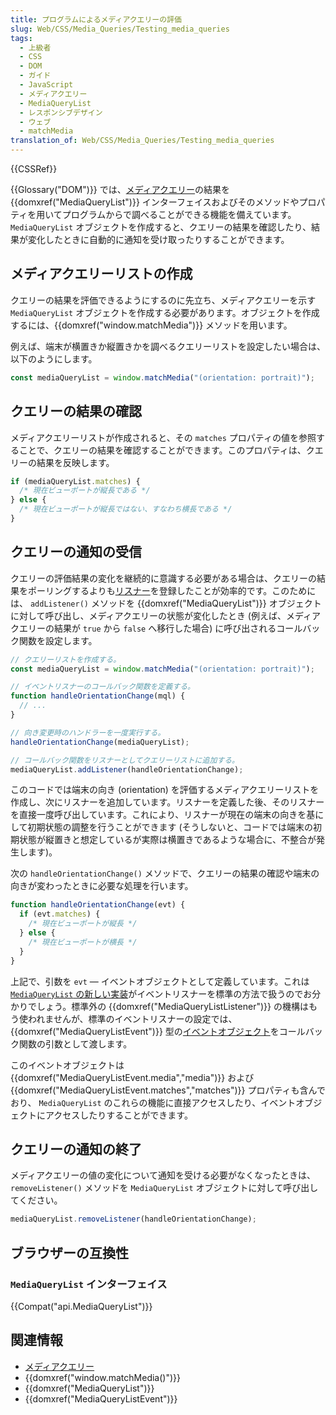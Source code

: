 ```yaml
---
title: プログラムによるメディアクエリーの評価
slug: Web/CSS/Media_Queries/Testing_media_queries
tags:
  - 上級者
  - CSS
  - DOM
  - ガイド
  - JavaScript
  - メディアクエリー
  - MediaQueryList
  - レスポンシブデザイン
  - ウェブ
  - matchMedia
translation_of: Web/CSS/Media_Queries/Testing_media_queries
---
```

{{CSSRef}}

{{Glossary("DOM")}} では、[メディアクエリー](/ja/docs/Web/CSS/Media_Queries)の結果を {{domxref("MediaQueryList")}} インターフェイスおよびそのメソッドやプロパティを用いてプログラムからで調べることができる機能を備えています。 `MediaQueryList` オブジェクトを作成すると、クエリーの結果を確認したり、結果が変化したときに自動的に通知を受け取ったりすることができます。

## メディアクエリーリストの作成

クエリーの結果を評価できるようにするのに先立ち、メディアクエリーを示す `MediaQueryList` オブジェクトを作成する必要があります。オブジェクトを作成するには、{{domxref("window.matchMedia")}} メソッドを用います。

例えば、端末が横置きか縦置きかを調べるクエリーリストを設定したい場合は、以下のようにします。

```js
const mediaQueryList = window.matchMedia("(orientation: portrait)");
```

## クエリーの結果の確認

メディアクエリーリストが作成されると、その `matches` プロパティの値を参照することで、クエリーの結果を確認することができます。このプロパティは、クエリーの結果を反映します。

```js
if (mediaQueryList.matches) {
  /* 現在ビューポートが縦長である */
} else {
  /* 現在ビューポートが縦長ではない、すなわち横長である */
}
```

## クエリーの通知の受信

クエリーの評価結果の変化を継続的に意識する必要がある場合は、クエリーの結果をポーリングするよりも[リスナー](/ja/docs/Web/API/EventTarget/addEventListener)を登録したことが効率的です。このためには、 `addListener()` メソッドを {{domxref("MediaQueryList")}} オブジェクトに対して呼び出し、メディアクエリーの状態が変化したとき (例えば、メディアクエリーの結果が `true` から `false` へ移行した場合) に呼び出されるコールバック関数を設定します。

```js
// クエリーリストを作成する。
const mediaQueryList = window.matchMedia("(orientation: portrait)");

// イベントリスナーのコールバック関数を定義する。
function handleOrientationChange(mql) {
  // ...
}

// 向き変更時のハンドラーを一度実行する。
handleOrientationChange(mediaQueryList);

// コールバック関数をリスナーとしてクエリーリストに追加する。
mediaQueryList.addListener(handleOrientationChange);
```

このコードでは端末の向き (orientation) を評価するメディアクエリーリストを作成し、次にリスナーを追加しています。リスナーを定義した後、そのリスナーを直接一度呼び出しています。これにより、リスナーが現在の端末の向きを基にして初期状態の調整を行うことができます (そうしないと、コードでは端末の初期状態が縦置きと想定しているが実際は横置きであるような場合に、不整合が発生します)。

次の `handleOrientationChange()` メソッドで、クエリーの結果の確認や端末の向きが変わったときに必要な処理を行います。

```js
function handleOrientationChange(evt) {
  if (evt.matches) {
    /* 現在ビューポートが縦長 */
  } else {
    /* 現在ビューポートが横長 */
  }
}
```

上記で、引数を `evt` — イベントオブジェクトとして定義しています。これは [`MediaQueryList` の新しい実装](/ja/docs/Web/API/MediaQueryList#browser_compatibility)がイベントリスナーを標準の方法で扱うのでお分かりでしょう。標準外の {{domxref("MediaQueryListListener")}} の機構はもう使われませんが、標準のイベントリスナーの設定では、 {{domxref("MediaQueryListEvent")}} 型の[イベントオブジェクト](/ja/docs/Web/API/Event)をコールバック関数の引数として渡します。

このイベントオブジェクトは {{domxref("MediaQueryListEvent.media","media")}} および {{domxref("MediaQueryListEvent.matches","matches")}} プロパティも含んでおり、 `MediaQueryList` のこれらの機能に直接アクセスしたり、イベントオブジェクトにアクセスしたりすることができます。

## クエリーの通知の終了

メディアクエリーの値の変化について通知を受ける必要がなくなったときは、 `removeListener()` メソッドを `MediaQueryList` オブジェクトに対して呼び出してください。

```js
mediaQueryList.removeListener(handleOrientationChange);
```

## ブラウザーの互換性

### `MediaQueryList` インターフェイス

{{Compat("api.MediaQueryList")}}

## 関連情報

- [メディアクエリー](/ja/docs/Web/CSS/Media_Queries/Using_media_queries)
- {{domxref("window.matchMedia()")}}
- {{domxref("MediaQueryList")}}
- {{domxref("MediaQueryListEvent")}}
